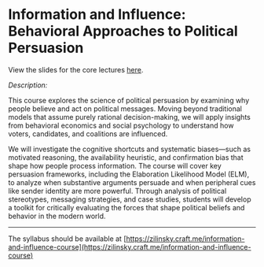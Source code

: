 # Information and Influence: Behavioral Approaches to Political Persuasion

View the slides for the core lectures [here](http://zilinskyjan.github.io/information-and-influence-course/).

*Description:*

This course explores the science of political persuasion by examining why people believe and act on political messages. Moving beyond traditional models that assume purely rational decision-making, we will apply insights from behavioral economics and social psychology to understand how voters, candidates, and coalitions are influenced.

We will investigate the cognitive shortcuts and systematic biases—such as motivated reasoning, the availability heuristic, and confirmation bias that shape how people process information. The course will cover key persuasion frameworks, including the Elaboration Likelihood Model (ELM), to analyze when substantive arguments persuade and when peripheral cues like sender identity are more powerful. Through analysis of political stereotypes, messaging strategies, and case studies, students will develop a toolkit for critically evaluating the forces that shape political beliefs and behavior in the modern world.

---

The syllabus should be available at [https://zilinsky.craft.me/information-and-influence-course](https://zilinsky.craft.me/information-and-influence-course)